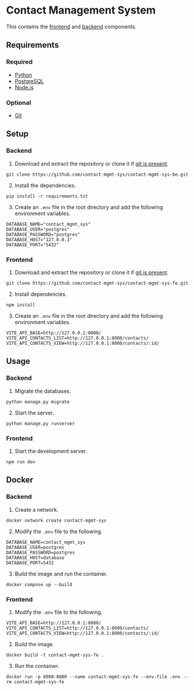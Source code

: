 # Contact Management System
This contains the [frontend](https://github.com/contact-mgmt-sys/contact-mgmt-sys-fe) and [backend](https://github.com/contact-mgmt-sys/contact-mgmt-sys-be) components.

## Requirements
### Required
* [Python](https://www.python.org/downloads/)
* [PostgreSQL](https://www.postgresql.org/)
* [Node.js](https://nodejs.org/en)
### Optional
* [Git](https://git-scm.com/downloads)

## Setup
### Backend
1. Download and extract the repository or clone it if [git is present](#optional).
```
git clone https://github.com/contact-mgmt-sys/contact-mgmt-sys-be.git
```
2. Install the dependencies.
```
pip install -r requirements.txt
```
3. Create an `.env` file in the root directory and add the following environment variables.
```env
DATABASE_NAME="contact_mgmt_sys"
DATABASE_USER="postgres"
DATABASE_PASSWORD="postgres"
DATABASE_HOST="127.0.0.1"
DATABASE_PORT="5432"
```
### Frontend
1. Download and extract the repository or clone it if [git is present](#optional).
```
git clone https://github.com/contact-mgmt-sys/contact-mgmt-sys-fe.git
```
2. Install dependencies.
```
npm install
```
3. Create an `.env` file in the root directory and add the following environment variables.
```env
VITE_API_BASE=http://127.0.0.1:8000/
VITE_API_CONTACTS_LIST=http://127.0.0.1:8000/contacts/
VITE_API_CONTACTS_VIEW=http://127.0.0.1:8000/contacts/:id/
```

## Usage
### Backend
1. Migrate the databases.
```
python manage.py migrate
```
2. Start the server.
```
python manage.py runserver
```
### Frontend
1. Start the development server.
```
npm run dev
```

## Docker
### Backend
1. Create a network.
```
docker network create contact-mgmt-sys
```
2. Modify the `.env` file to the following.
```env
DATABASE_NAME=contact_mgmt_sys
DATABASE_USER=postgres
DATABASE_PASSWORD=postgres
DATABASE_HOST=database
DATABASE_PORT=5432
```
3. Build the image and run the container.
```
docker compose up --build
```
### Frontend
1. Modify the `.env` file to the following.
```env
VITE_API_BASE=http://127.0.0.1:8000/
VITE_API_CONTACTS_LIST=http://127.0.0.1:8000/contacts/
VITE_API_CONTACTS_VIEW=http://127.0.0.1:8000/contacts/:id/
```
2. Build the image.
```
docker build -t contact-mgmt-sys-fe .
```
3. Run the container.
```
docker run -p 8080:8080 --name contact-mgmt-sys-fe --env-file .env --rm contact-mgmt-sys-fe
```